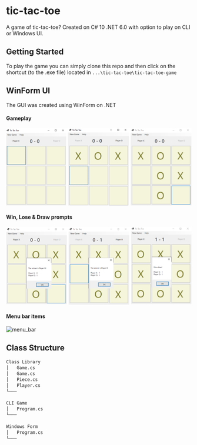 # tic-tac-toe
A game of tic-tac-toe? Created on C# 10 .NET 6.0 with option to play on CLI or Windows UI.

## Getting Started
To play the game you can simply clone this repo and then click on the shortcut (to the .exe file) located in ``...\tic-tac-toe\tic-tac-toe-game``

## WinForm UI
The GUI was created using WinForm on .NET


#### Gameplay

![gameplay](media/gameplay_screenshot.png)

#### Win, Lose & Draw prompts

![prompts](media/prompts_screenshot.png)

#### Menu bar items

![menu_bar](help_new_game_screenshot.png)

## Class Structure
```
Class Library
│   Game.cs
│   Game.cs
│   Piece.cs    
│   Player.cs
└───

CLI Game
│   Program.cs
└───

Windows Form
│   Program.cs
└───
```